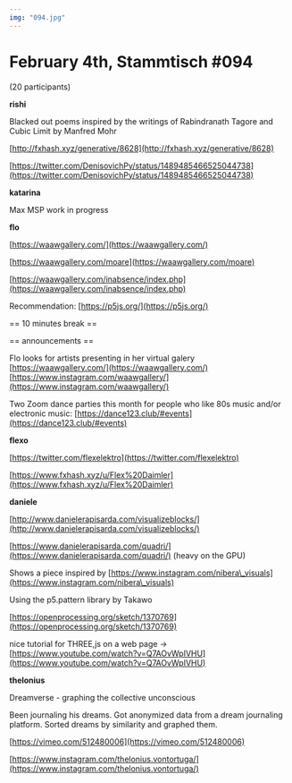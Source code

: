 ```yaml
---
img: "094.jpg"
---
```


# **February 4th, Stammtisch #094**

(20 participants)



**rishi**

Blacked out poems inspired by the writings of Rabindranath Tagore and Cubic Limit by Manfred Mohr

[http://fxhash.xyz/generative/8628](http://fxhash.xyz/generative/8628)

[https://twitter.com/DenisovichPy/status/1489485466525044738](https://twitter.com/DenisovichPy/status/1489485466525044738)



**katarina**

Max MSP work in progress



**flo**

[https://waawgallery.com/](https://waawgallery.com/)

[https://waawgallery.com/moare](https://waawgallery.com/moare)

[https://waawgallery.com/inabsence/index.php](https://waawgallery.com/inabsence/index.php)



Recommendation: [https://p5js.org/](https://p5js.org/)



== 10 minutes break ==



== announcements ==

Flo looks for artists presenting in her virtual galery [https://waawgallery.com/](https://waawgallery.com/) [https://www.instagram.com/waawgallery/](https://www.instagram.com/waawgallery/)



Two Zoom dance parties this month for people who like 80s music and/or electronic music: [https://dance123.club/#events](https://dance123.club/#events)



**flexo**

[https://twitter.com/flexelektro](https://twitter.com/flexelektro)

[https://www.fxhash.xyz/u/Flex%20Daimler](https://www.fxhash.xyz/u/Flex%20Daimler)



**daniele**

[http://www.danielerapisarda.com/visualizeblocks/](http://www.danielerapisarda.com/visualizeblocks/)

[https://www.danielerapisarda.com/quadri/](https://www.danielerapisarda.com/quadri/) (heavy on the GPU)

Shows a piece inspired by [https://www.instagram.com/nibera\_visuals](https://www.instagram.com/nibera\_visuals)

Using the p5.pattern library by Takawo

[https://openprocessing.org/sketch/1370769](https://openprocessing.org/sketch/1370769)



nice tutorial for THREE,js on a web page -> [https://www.youtube.com/watch?v=Q7AOvWpIVHU](https://www.youtube.com/watch?v=Q7AOvWpIVHU)



**thelonius**

Dreamverse - graphing the collective unconscious

Been journaling his dreams. Got anonymized data from a dream journaling platform. Sorted dreams by similarity and graphed them.

[https://vimeo.com/512480006](https://vimeo.com/512480006)

[https://www.instagram.com/thelonius.vontortuga/](https://www.instagram.com/thelonius.vontortuga/)

